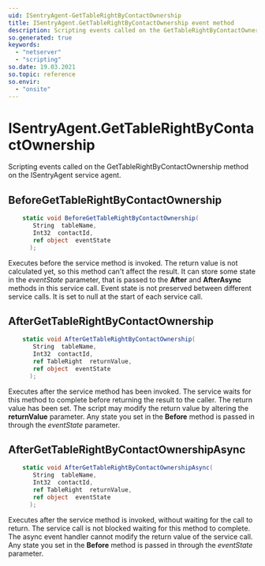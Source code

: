 ```yaml
---
uid: ISentryAgent-GetTableRightByContactOwnership
title: ISentryAgent.GetTableRightByContactOwnership event method
description: Scripting events called on the GetTableRightByContactOwnership method on the ISentryAgent service agent.
so.generated: true
keywords:
  - "netserver"
  - "scripting"
so.date: 19.03.2021
so.topic: reference
so.envir:
  - "onsite"
---
```

# ISentryAgent.GetTableRightByContactOwnership

Scripting events called on the <see cref='M:SuperOffice.CRM.Services.ISentryAgent.GetTableRightByContactOwnership'>GetTableRightByContactOwnership</see> method on the <see cref='ISentryAgent'>ISentryAgent</see>  service agent.

## BeforeGetTableRightByContactOwnership
```cs
    static void BeforeGetTableRightByContactOwnership(
       String  tableName,
       Int32  contactId,
       ref object  eventState
      );
```
Executes before the service method is invoked.
The return value is not calculated yet, so this method can't affect the result.
It can store some state in the *eventState* parameter, that is passed to the **After** and **AfterAsync** methods in this service call.
Event state is not preserved between different service calls. It is set to null at the start of each service call.
## AfterGetTableRightByContactOwnership
```cs
    static void AfterGetTableRightByContactOwnership(
       String  tableName,
       Int32  contactId,
       ref TableRight  returnValue,
       ref object  eventState
      );
```
Executes after the service method has been invoked. The service waits for this method to complete before returning the result to the caller.
The return value has been set. The script may modify the return value by altering the **returnValue** parameter.
Any state you set in the **Before** method is passed in through the *eventState* parameter.
## AfterGetTableRightByContactOwnershipAsync
```cs
    static void AfterGetTableRightByContactOwnershipAsync(
       String  tableName,
       Int32  contactId,
       ref TableRight  returnValue,
       ref object  eventState
      );
```
Executes after the service method is invoked, without waiting for the call to return.
The service call is not blocked waiting for this method to complete.
The async event handler cannot modify the return value of the service call.
Any state you set in the **Before** method is passed in through the *eventState* parameter.

